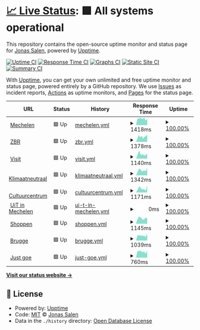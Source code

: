 # [📈 Live Status](https://jonassalen.github.io/uptime-mechelen): <!--live status--> **🟩 All systems operational**

This repository contains the open-source uptime monitor and status page for [Jonas Salen](http://www.justgoe.be), powered by [Upptime](https://github.com/upptime/upptime).

[![Uptime CI](https://github.com/jonassalen/uptime-mechelen/workflows/Uptime%20CI/badge.svg)](https://github.com/jonassalen/uptime-mechelen/actions?query=workflow%3A%22Uptime+CI%22)
[![Response Time CI](https://github.com/jonassalen/uptime-mechelen/workflows/Response%20Time%20CI/badge.svg)](https://github.com/jonassalen/uptime-mechelen/actions?query=workflow%3A%22Response+Time+CI%22)
[![Graphs CI](https://github.com/jonassalen/uptime-mechelen/workflows/Graphs%20CI/badge.svg)](https://github.com/jonassalen/uptime-mechelen/actions?query=workflow%3A%22Graphs+CI%22)
[![Static Site CI](https://github.com/jonassalen/uptime-mechelen/workflows/Static%20Site%20CI/badge.svg)](https://github.com/jonassalen/uptime-mechelen/actions?query=workflow%3A%22Static+Site+CI%22)
[![Summary CI](https://github.com/jonassalen/uptime-mechelen/workflows/Summary%20CI/badge.svg)](https://github.com/jonassalen/uptime-mechelen/actions?query=workflow%3A%22Summary+CI%22)

With [Upptime](https://upptime.js.org), you can get your own unlimited and free uptime monitor and status page, powered entirely by a GitHub repository. We use [Issues](https://github.com/jonassalen/uptime-mechelen/issues) as incident reports, [Actions](https://github.com/jonassalen/uptime-mechelen/actions) as uptime monitors, and [Pages](https://jonassalen.github.io/uptime-mechelen) for the status page.

<!--start: status pages-->
<!-- This summary is generated by Upptime (https://github.com/upptime/upptime) -->
<!-- Do not edit this manually, your changes will be overwritten -->
<!-- prettier-ignore -->
| URL | Status | History | Response Time | Uptime |
| --- | ------ | ------- | ------------- | ------ |
| <img alt="" src="https://icons.duckduckgo.com/ip3/www.mechelen.be.ico" height="13"> [Mechelen](https://www.mechelen.be) | 🟩 Up | [mechelen.yml](https://github.com/jonassalen/uptime-mechelen/commits/HEAD/history/mechelen.yml) | <details><summary><img alt="Response time graph" src="./graphs/mechelen/response-time-week.png" height="20"> 1418ms</summary><br><a href="https://jonassalen.github.io/uptime-mechelen/history/mechelen"><img alt="Response time 1342" src="https://img.shields.io/endpoint?url=https%3A%2F%2Fraw.githubusercontent.com%2Fjonassalen%2Fuptime-mechelen%2FHEAD%2Fapi%2Fmechelen%2Fresponse-time.json"></a><br><a href="https://jonassalen.github.io/uptime-mechelen/history/mechelen"><img alt="24-hour response time 858" src="https://img.shields.io/endpoint?url=https%3A%2F%2Fraw.githubusercontent.com%2Fjonassalen%2Fuptime-mechelen%2FHEAD%2Fapi%2Fmechelen%2Fresponse-time-day.json"></a><br><a href="https://jonassalen.github.io/uptime-mechelen/history/mechelen"><img alt="7-day response time 1418" src="https://img.shields.io/endpoint?url=https%3A%2F%2Fraw.githubusercontent.com%2Fjonassalen%2Fuptime-mechelen%2FHEAD%2Fapi%2Fmechelen%2Fresponse-time-week.json"></a><br><a href="https://jonassalen.github.io/uptime-mechelen/history/mechelen"><img alt="30-day response time 1393" src="https://img.shields.io/endpoint?url=https%3A%2F%2Fraw.githubusercontent.com%2Fjonassalen%2Fuptime-mechelen%2FHEAD%2Fapi%2Fmechelen%2Fresponse-time-month.json"></a><br><a href="https://jonassalen.github.io/uptime-mechelen/history/mechelen"><img alt="1-year response time 1275" src="https://img.shields.io/endpoint?url=https%3A%2F%2Fraw.githubusercontent.com%2Fjonassalen%2Fuptime-mechelen%2FHEAD%2Fapi%2Fmechelen%2Fresponse-time-year.json"></a></details> | <details><summary><a href="https://jonassalen.github.io/uptime-mechelen/history/mechelen">100.00%</a></summary><a href="https://jonassalen.github.io/uptime-mechelen/history/mechelen"><img alt="All-time uptime 99.80%" src="https://img.shields.io/endpoint?url=https%3A%2F%2Fraw.githubusercontent.com%2Fjonassalen%2Fuptime-mechelen%2FHEAD%2Fapi%2Fmechelen%2Fuptime.json"></a><br><a href="https://jonassalen.github.io/uptime-mechelen/history/mechelen"><img alt="24-hour uptime 100.00%" src="https://img.shields.io/endpoint?url=https%3A%2F%2Fraw.githubusercontent.com%2Fjonassalen%2Fuptime-mechelen%2FHEAD%2Fapi%2Fmechelen%2Fuptime-day.json"></a><br><a href="https://jonassalen.github.io/uptime-mechelen/history/mechelen"><img alt="7-day uptime 100.00%" src="https://img.shields.io/endpoint?url=https%3A%2F%2Fraw.githubusercontent.com%2Fjonassalen%2Fuptime-mechelen%2FHEAD%2Fapi%2Fmechelen%2Fuptime-week.json"></a><br><a href="https://jonassalen.github.io/uptime-mechelen/history/mechelen"><img alt="30-day uptime 100.00%" src="https://img.shields.io/endpoint?url=https%3A%2F%2Fraw.githubusercontent.com%2Fjonassalen%2Fuptime-mechelen%2FHEAD%2Fapi%2Fmechelen%2Fuptime-month.json"></a><br><a href="https://jonassalen.github.io/uptime-mechelen/history/mechelen"><img alt="1-year uptime 99.95%" src="https://img.shields.io/endpoint?url=https%3A%2F%2Fraw.githubusercontent.com%2Fjonassalen%2Fuptime-mechelen%2FHEAD%2Fapi%2Fmechelen%2Fuptime-year.json"></a></details>
| <img alt="" src="https://icons.duckduckgo.com/ip3/www.zorgbedrijfrivierenland.be.ico" height="13"> [ZBR](https://www.zorgbedrijfrivierenland.be) | 🟩 Up | [zbr.yml](https://github.com/jonassalen/uptime-mechelen/commits/HEAD/history/zbr.yml) | <details><summary><img alt="Response time graph" src="./graphs/zbr/response-time-week.png" height="20"> 1378ms</summary><br><a href="https://jonassalen.github.io/uptime-mechelen/history/zbr"><img alt="Response time 1271" src="https://img.shields.io/endpoint?url=https%3A%2F%2Fraw.githubusercontent.com%2Fjonassalen%2Fuptime-mechelen%2FHEAD%2Fapi%2Fzbr%2Fresponse-time.json"></a><br><a href="https://jonassalen.github.io/uptime-mechelen/history/zbr"><img alt="24-hour response time 1055" src="https://img.shields.io/endpoint?url=https%3A%2F%2Fraw.githubusercontent.com%2Fjonassalen%2Fuptime-mechelen%2FHEAD%2Fapi%2Fzbr%2Fresponse-time-day.json"></a><br><a href="https://jonassalen.github.io/uptime-mechelen/history/zbr"><img alt="7-day response time 1378" src="https://img.shields.io/endpoint?url=https%3A%2F%2Fraw.githubusercontent.com%2Fjonassalen%2Fuptime-mechelen%2FHEAD%2Fapi%2Fzbr%2Fresponse-time-week.json"></a><br><a href="https://jonassalen.github.io/uptime-mechelen/history/zbr"><img alt="30-day response time 1265" src="https://img.shields.io/endpoint?url=https%3A%2F%2Fraw.githubusercontent.com%2Fjonassalen%2Fuptime-mechelen%2FHEAD%2Fapi%2Fzbr%2Fresponse-time-month.json"></a><br><a href="https://jonassalen.github.io/uptime-mechelen/history/zbr"><img alt="1-year response time 1174" src="https://img.shields.io/endpoint?url=https%3A%2F%2Fraw.githubusercontent.com%2Fjonassalen%2Fuptime-mechelen%2FHEAD%2Fapi%2Fzbr%2Fresponse-time-year.json"></a></details> | <details><summary><a href="https://jonassalen.github.io/uptime-mechelen/history/zbr">100.00%</a></summary><a href="https://jonassalen.github.io/uptime-mechelen/history/zbr"><img alt="All-time uptime 99.70%" src="https://img.shields.io/endpoint?url=https%3A%2F%2Fraw.githubusercontent.com%2Fjonassalen%2Fuptime-mechelen%2FHEAD%2Fapi%2Fzbr%2Fuptime.json"></a><br><a href="https://jonassalen.github.io/uptime-mechelen/history/zbr"><img alt="24-hour uptime 100.00%" src="https://img.shields.io/endpoint?url=https%3A%2F%2Fraw.githubusercontent.com%2Fjonassalen%2Fuptime-mechelen%2FHEAD%2Fapi%2Fzbr%2Fuptime-day.json"></a><br><a href="https://jonassalen.github.io/uptime-mechelen/history/zbr"><img alt="7-day uptime 100.00%" src="https://img.shields.io/endpoint?url=https%3A%2F%2Fraw.githubusercontent.com%2Fjonassalen%2Fuptime-mechelen%2FHEAD%2Fapi%2Fzbr%2Fuptime-week.json"></a><br><a href="https://jonassalen.github.io/uptime-mechelen/history/zbr"><img alt="30-day uptime 100.00%" src="https://img.shields.io/endpoint?url=https%3A%2F%2Fraw.githubusercontent.com%2Fjonassalen%2Fuptime-mechelen%2FHEAD%2Fapi%2Fzbr%2Fuptime-month.json"></a><br><a href="https://jonassalen.github.io/uptime-mechelen/history/zbr"><img alt="1-year uptime 99.86%" src="https://img.shields.io/endpoint?url=https%3A%2F%2Fraw.githubusercontent.com%2Fjonassalen%2Fuptime-mechelen%2FHEAD%2Fapi%2Fzbr%2Fuptime-year.json"></a></details>
| <img alt="" src="https://icons.duckduckgo.com/ip3/visit.mechelen.be.ico" height="13"> [Visit](https://visit.mechelen.be/) | 🟩 Up | [visit.yml](https://github.com/jonassalen/uptime-mechelen/commits/HEAD/history/visit.yml) | <details><summary><img alt="Response time graph" src="./graphs/visit/response-time-week.png" height="20"> 1140ms</summary><br><a href="https://jonassalen.github.io/uptime-mechelen/history/visit"><img alt="Response time 1309" src="https://img.shields.io/endpoint?url=https%3A%2F%2Fraw.githubusercontent.com%2Fjonassalen%2Fuptime-mechelen%2FHEAD%2Fapi%2Fvisit%2Fresponse-time.json"></a><br><a href="https://jonassalen.github.io/uptime-mechelen/history/visit"><img alt="24-hour response time 757" src="https://img.shields.io/endpoint?url=https%3A%2F%2Fraw.githubusercontent.com%2Fjonassalen%2Fuptime-mechelen%2FHEAD%2Fapi%2Fvisit%2Fresponse-time-day.json"></a><br><a href="https://jonassalen.github.io/uptime-mechelen/history/visit"><img alt="7-day response time 1140" src="https://img.shields.io/endpoint?url=https%3A%2F%2Fraw.githubusercontent.com%2Fjonassalen%2Fuptime-mechelen%2FHEAD%2Fapi%2Fvisit%2Fresponse-time-week.json"></a><br><a href="https://jonassalen.github.io/uptime-mechelen/history/visit"><img alt="30-day response time 1238" src="https://img.shields.io/endpoint?url=https%3A%2F%2Fraw.githubusercontent.com%2Fjonassalen%2Fuptime-mechelen%2FHEAD%2Fapi%2Fvisit%2Fresponse-time-month.json"></a><br><a href="https://jonassalen.github.io/uptime-mechelen/history/visit"><img alt="1-year response time 1223" src="https://img.shields.io/endpoint?url=https%3A%2F%2Fraw.githubusercontent.com%2Fjonassalen%2Fuptime-mechelen%2FHEAD%2Fapi%2Fvisit%2Fresponse-time-year.json"></a></details> | <details><summary><a href="https://jonassalen.github.io/uptime-mechelen/history/visit">100.00%</a></summary><a href="https://jonassalen.github.io/uptime-mechelen/history/visit"><img alt="All-time uptime 99.33%" src="https://img.shields.io/endpoint?url=https%3A%2F%2Fraw.githubusercontent.com%2Fjonassalen%2Fuptime-mechelen%2FHEAD%2Fapi%2Fvisit%2Fuptime.json"></a><br><a href="https://jonassalen.github.io/uptime-mechelen/history/visit"><img alt="24-hour uptime 100.00%" src="https://img.shields.io/endpoint?url=https%3A%2F%2Fraw.githubusercontent.com%2Fjonassalen%2Fuptime-mechelen%2FHEAD%2Fapi%2Fvisit%2Fuptime-day.json"></a><br><a href="https://jonassalen.github.io/uptime-mechelen/history/visit"><img alt="7-day uptime 100.00%" src="https://img.shields.io/endpoint?url=https%3A%2F%2Fraw.githubusercontent.com%2Fjonassalen%2Fuptime-mechelen%2FHEAD%2Fapi%2Fvisit%2Fuptime-week.json"></a><br><a href="https://jonassalen.github.io/uptime-mechelen/history/visit"><img alt="30-day uptime 100.00%" src="https://img.shields.io/endpoint?url=https%3A%2F%2Fraw.githubusercontent.com%2Fjonassalen%2Fuptime-mechelen%2FHEAD%2Fapi%2Fvisit%2Fuptime-month.json"></a><br><a href="https://jonassalen.github.io/uptime-mechelen/history/visit"><img alt="1-year uptime 99.43%" src="https://img.shields.io/endpoint?url=https%3A%2F%2Fraw.githubusercontent.com%2Fjonassalen%2Fuptime-mechelen%2FHEAD%2Fapi%2Fvisit%2Fuptime-year.json"></a></details>
| <img alt="" src="https://icons.duckduckgo.com/ip3/klimaatneutraal.mechelen.be.ico" height="13"> [Klimaatneutraal](https://klimaatneutraal.mechelen.be/) | 🟩 Up | [klimaatneutraal.yml](https://github.com/jonassalen/uptime-mechelen/commits/HEAD/history/klimaatneutraal.yml) | <details><summary><img alt="Response time graph" src="./graphs/klimaatneutraal/response-time-week.png" height="20"> 1342ms</summary><br><a href="https://jonassalen.github.io/uptime-mechelen/history/klimaatneutraal"><img alt="Response time 1323" src="https://img.shields.io/endpoint?url=https%3A%2F%2Fraw.githubusercontent.com%2Fjonassalen%2Fuptime-mechelen%2FHEAD%2Fapi%2Fklimaatneutraal%2Fresponse-time.json"></a><br><a href="https://jonassalen.github.io/uptime-mechelen/history/klimaatneutraal"><img alt="24-hour response time 832" src="https://img.shields.io/endpoint?url=https%3A%2F%2Fraw.githubusercontent.com%2Fjonassalen%2Fuptime-mechelen%2FHEAD%2Fapi%2Fklimaatneutraal%2Fresponse-time-day.json"></a><br><a href="https://jonassalen.github.io/uptime-mechelen/history/klimaatneutraal"><img alt="7-day response time 1342" src="https://img.shields.io/endpoint?url=https%3A%2F%2Fraw.githubusercontent.com%2Fjonassalen%2Fuptime-mechelen%2FHEAD%2Fapi%2Fklimaatneutraal%2Fresponse-time-week.json"></a><br><a href="https://jonassalen.github.io/uptime-mechelen/history/klimaatneutraal"><img alt="30-day response time 1332" src="https://img.shields.io/endpoint?url=https%3A%2F%2Fraw.githubusercontent.com%2Fjonassalen%2Fuptime-mechelen%2FHEAD%2Fapi%2Fklimaatneutraal%2Fresponse-time-month.json"></a><br><a href="https://jonassalen.github.io/uptime-mechelen/history/klimaatneutraal"><img alt="1-year response time 1189" src="https://img.shields.io/endpoint?url=https%3A%2F%2Fraw.githubusercontent.com%2Fjonassalen%2Fuptime-mechelen%2FHEAD%2Fapi%2Fklimaatneutraal%2Fresponse-time-year.json"></a></details> | <details><summary><a href="https://jonassalen.github.io/uptime-mechelen/history/klimaatneutraal">100.00%</a></summary><a href="https://jonassalen.github.io/uptime-mechelen/history/klimaatneutraal"><img alt="All-time uptime 99.65%" src="https://img.shields.io/endpoint?url=https%3A%2F%2Fraw.githubusercontent.com%2Fjonassalen%2Fuptime-mechelen%2FHEAD%2Fapi%2Fklimaatneutraal%2Fuptime.json"></a><br><a href="https://jonassalen.github.io/uptime-mechelen/history/klimaatneutraal"><img alt="24-hour uptime 100.00%" src="https://img.shields.io/endpoint?url=https%3A%2F%2Fraw.githubusercontent.com%2Fjonassalen%2Fuptime-mechelen%2FHEAD%2Fapi%2Fklimaatneutraal%2Fuptime-day.json"></a><br><a href="https://jonassalen.github.io/uptime-mechelen/history/klimaatneutraal"><img alt="7-day uptime 100.00%" src="https://img.shields.io/endpoint?url=https%3A%2F%2Fraw.githubusercontent.com%2Fjonassalen%2Fuptime-mechelen%2FHEAD%2Fapi%2Fklimaatneutraal%2Fuptime-week.json"></a><br><a href="https://jonassalen.github.io/uptime-mechelen/history/klimaatneutraal"><img alt="30-day uptime 100.00%" src="https://img.shields.io/endpoint?url=https%3A%2F%2Fraw.githubusercontent.com%2Fjonassalen%2Fuptime-mechelen%2FHEAD%2Fapi%2Fklimaatneutraal%2Fuptime-month.json"></a><br><a href="https://jonassalen.github.io/uptime-mechelen/history/klimaatneutraal"><img alt="1-year uptime 99.98%" src="https://img.shields.io/endpoint?url=https%3A%2F%2Fraw.githubusercontent.com%2Fjonassalen%2Fuptime-mechelen%2FHEAD%2Fapi%2Fklimaatneutraal%2Fuptime-year.json"></a></details>
| <img alt="" src="https://icons.duckduckgo.com/ip3/cultuurcentrum.mechelen.be.ico" height="13"> [Cultuurcentrum](https://cultuurcentrum.mechelen.be/) | 🟩 Up | [cultuurcentrum.yml](https://github.com/jonassalen/uptime-mechelen/commits/HEAD/history/cultuurcentrum.yml) | <details><summary><img alt="Response time graph" src="./graphs/cultuurcentrum/response-time-week.png" height="20"> 1171ms</summary><br><a href="https://jonassalen.github.io/uptime-mechelen/history/cultuurcentrum"><img alt="Response time 1234" src="https://img.shields.io/endpoint?url=https%3A%2F%2Fraw.githubusercontent.com%2Fjonassalen%2Fuptime-mechelen%2FHEAD%2Fapi%2Fcultuurcentrum%2Fresponse-time.json"></a><br><a href="https://jonassalen.github.io/uptime-mechelen/history/cultuurcentrum"><img alt="24-hour response time 1510" src="https://img.shields.io/endpoint?url=https%3A%2F%2Fraw.githubusercontent.com%2Fjonassalen%2Fuptime-mechelen%2FHEAD%2Fapi%2Fcultuurcentrum%2Fresponse-time-day.json"></a><br><a href="https://jonassalen.github.io/uptime-mechelen/history/cultuurcentrum"><img alt="7-day response time 1171" src="https://img.shields.io/endpoint?url=https%3A%2F%2Fraw.githubusercontent.com%2Fjonassalen%2Fuptime-mechelen%2FHEAD%2Fapi%2Fcultuurcentrum%2Fresponse-time-week.json"></a><br><a href="https://jonassalen.github.io/uptime-mechelen/history/cultuurcentrum"><img alt="30-day response time 1048" src="https://img.shields.io/endpoint?url=https%3A%2F%2Fraw.githubusercontent.com%2Fjonassalen%2Fuptime-mechelen%2FHEAD%2Fapi%2Fcultuurcentrum%2Fresponse-time-month.json"></a><br><a href="https://jonassalen.github.io/uptime-mechelen/history/cultuurcentrum"><img alt="1-year response time 1149" src="https://img.shields.io/endpoint?url=https%3A%2F%2Fraw.githubusercontent.com%2Fjonassalen%2Fuptime-mechelen%2FHEAD%2Fapi%2Fcultuurcentrum%2Fresponse-time-year.json"></a></details> | <details><summary><a href="https://jonassalen.github.io/uptime-mechelen/history/cultuurcentrum">100.00%</a></summary><a href="https://jonassalen.github.io/uptime-mechelen/history/cultuurcentrum"><img alt="All-time uptime 99.87%" src="https://img.shields.io/endpoint?url=https%3A%2F%2Fraw.githubusercontent.com%2Fjonassalen%2Fuptime-mechelen%2FHEAD%2Fapi%2Fcultuurcentrum%2Fuptime.json"></a><br><a href="https://jonassalen.github.io/uptime-mechelen/history/cultuurcentrum"><img alt="24-hour uptime 100.00%" src="https://img.shields.io/endpoint?url=https%3A%2F%2Fraw.githubusercontent.com%2Fjonassalen%2Fuptime-mechelen%2FHEAD%2Fapi%2Fcultuurcentrum%2Fuptime-day.json"></a><br><a href="https://jonassalen.github.io/uptime-mechelen/history/cultuurcentrum"><img alt="7-day uptime 100.00%" src="https://img.shields.io/endpoint?url=https%3A%2F%2Fraw.githubusercontent.com%2Fjonassalen%2Fuptime-mechelen%2FHEAD%2Fapi%2Fcultuurcentrum%2Fuptime-week.json"></a><br><a href="https://jonassalen.github.io/uptime-mechelen/history/cultuurcentrum"><img alt="30-day uptime 100.00%" src="https://img.shields.io/endpoint?url=https%3A%2F%2Fraw.githubusercontent.com%2Fjonassalen%2Fuptime-mechelen%2FHEAD%2Fapi%2Fcultuurcentrum%2Fuptime-month.json"></a><br><a href="https://jonassalen.github.io/uptime-mechelen/history/cultuurcentrum"><img alt="1-year uptime 99.98%" src="https://img.shields.io/endpoint?url=https%3A%2F%2Fraw.githubusercontent.com%2Fjonassalen%2Fuptime-mechelen%2FHEAD%2Fapi%2Fcultuurcentrum%2Fuptime-year.json"></a></details>
| <img alt="" src="https://icons.duckduckgo.com/ip3/uitin.mechelen.be.ico" height="13"> [UiT in Mechelen](https://uitin.mechelen.be/) | 🟩 Up | [ui-t-in-mechelen.yml](https://github.com/jonassalen/uptime-mechelen/commits/HEAD/history/ui-t-in-mechelen.yml) | <details><summary><img alt="Response time graph" src="./graphs/ui-t-in-mechelen/response-time-week.png" height="20"> 0ms</summary><br><a href="https://jonassalen.github.io/uptime-mechelen/history/ui-t-in-mechelen"><img alt="Response time 0" src="https://img.shields.io/endpoint?url=https%3A%2F%2Fraw.githubusercontent.com%2Fjonassalen%2Fuptime-mechelen%2FHEAD%2Fapi%2Fui-t-in-mechelen%2Fresponse-time.json"></a><br><a href="https://jonassalen.github.io/uptime-mechelen/history/ui-t-in-mechelen"><img alt="24-hour response time 0" src="https://img.shields.io/endpoint?url=https%3A%2F%2Fraw.githubusercontent.com%2Fjonassalen%2Fuptime-mechelen%2FHEAD%2Fapi%2Fui-t-in-mechelen%2Fresponse-time-day.json"></a><br><a href="https://jonassalen.github.io/uptime-mechelen/history/ui-t-in-mechelen"><img alt="7-day response time 0" src="https://img.shields.io/endpoint?url=https%3A%2F%2Fraw.githubusercontent.com%2Fjonassalen%2Fuptime-mechelen%2FHEAD%2Fapi%2Fui-t-in-mechelen%2Fresponse-time-week.json"></a><br><a href="https://jonassalen.github.io/uptime-mechelen/history/ui-t-in-mechelen"><img alt="30-day response time 0" src="https://img.shields.io/endpoint?url=https%3A%2F%2Fraw.githubusercontent.com%2Fjonassalen%2Fuptime-mechelen%2FHEAD%2Fapi%2Fui-t-in-mechelen%2Fresponse-time-month.json"></a><br><a href="https://jonassalen.github.io/uptime-mechelen/history/ui-t-in-mechelen"><img alt="1-year response time 0" src="https://img.shields.io/endpoint?url=https%3A%2F%2Fraw.githubusercontent.com%2Fjonassalen%2Fuptime-mechelen%2FHEAD%2Fapi%2Fui-t-in-mechelen%2Fresponse-time-year.json"></a></details> | <details><summary><a href="https://jonassalen.github.io/uptime-mechelen/history/ui-t-in-mechelen">100.00%</a></summary><a href="https://jonassalen.github.io/uptime-mechelen/history/ui-t-in-mechelen"><img alt="All-time uptime 99.91%" src="https://img.shields.io/endpoint?url=https%3A%2F%2Fraw.githubusercontent.com%2Fjonassalen%2Fuptime-mechelen%2FHEAD%2Fapi%2Fui-t-in-mechelen%2Fuptime.json"></a><br><a href="https://jonassalen.github.io/uptime-mechelen/history/ui-t-in-mechelen"><img alt="24-hour uptime 100.00%" src="https://img.shields.io/endpoint?url=https%3A%2F%2Fraw.githubusercontent.com%2Fjonassalen%2Fuptime-mechelen%2FHEAD%2Fapi%2Fui-t-in-mechelen%2Fuptime-day.json"></a><br><a href="https://jonassalen.github.io/uptime-mechelen/history/ui-t-in-mechelen"><img alt="7-day uptime 100.00%" src="https://img.shields.io/endpoint?url=https%3A%2F%2Fraw.githubusercontent.com%2Fjonassalen%2Fuptime-mechelen%2FHEAD%2Fapi%2Fui-t-in-mechelen%2Fuptime-week.json"></a><br><a href="https://jonassalen.github.io/uptime-mechelen/history/ui-t-in-mechelen"><img alt="30-day uptime 100.00%" src="https://img.shields.io/endpoint?url=https%3A%2F%2Fraw.githubusercontent.com%2Fjonassalen%2Fuptime-mechelen%2FHEAD%2Fapi%2Fui-t-in-mechelen%2Fuptime-month.json"></a><br><a href="https://jonassalen.github.io/uptime-mechelen/history/ui-t-in-mechelen"><img alt="1-year uptime 99.97%" src="https://img.shields.io/endpoint?url=https%3A%2F%2Fraw.githubusercontent.com%2Fjonassalen%2Fuptime-mechelen%2FHEAD%2Fapi%2Fui-t-in-mechelen%2Fuptime-year.json"></a></details>
| <img alt="" src="https://icons.duckduckgo.com/ip3/shoppenin.mechelen.be.ico" height="13"> [Shoppen](https://shoppenin.mechelen.be/) | 🟩 Up | [shoppen.yml](https://github.com/jonassalen/uptime-mechelen/commits/HEAD/history/shoppen.yml) | <details><summary><img alt="Response time graph" src="./graphs/shoppen/response-time-week.png" height="20"> 1145ms</summary><br><a href="https://jonassalen.github.io/uptime-mechelen/history/shoppen"><img alt="Response time 1179" src="https://img.shields.io/endpoint?url=https%3A%2F%2Fraw.githubusercontent.com%2Fjonassalen%2Fuptime-mechelen%2FHEAD%2Fapi%2Fshoppen%2Fresponse-time.json"></a><br><a href="https://jonassalen.github.io/uptime-mechelen/history/shoppen"><img alt="24-hour response time 967" src="https://img.shields.io/endpoint?url=https%3A%2F%2Fraw.githubusercontent.com%2Fjonassalen%2Fuptime-mechelen%2FHEAD%2Fapi%2Fshoppen%2Fresponse-time-day.json"></a><br><a href="https://jonassalen.github.io/uptime-mechelen/history/shoppen"><img alt="7-day response time 1145" src="https://img.shields.io/endpoint?url=https%3A%2F%2Fraw.githubusercontent.com%2Fjonassalen%2Fuptime-mechelen%2FHEAD%2Fapi%2Fshoppen%2Fresponse-time-week.json"></a><br><a href="https://jonassalen.github.io/uptime-mechelen/history/shoppen"><img alt="30-day response time 1091" src="https://img.shields.io/endpoint?url=https%3A%2F%2Fraw.githubusercontent.com%2Fjonassalen%2Fuptime-mechelen%2FHEAD%2Fapi%2Fshoppen%2Fresponse-time-month.json"></a><br><a href="https://jonassalen.github.io/uptime-mechelen/history/shoppen"><img alt="1-year response time 1088" src="https://img.shields.io/endpoint?url=https%3A%2F%2Fraw.githubusercontent.com%2Fjonassalen%2Fuptime-mechelen%2FHEAD%2Fapi%2Fshoppen%2Fresponse-time-year.json"></a></details> | <details><summary><a href="https://jonassalen.github.io/uptime-mechelen/history/shoppen">100.00%</a></summary><a href="https://jonassalen.github.io/uptime-mechelen/history/shoppen"><img alt="All-time uptime 99.64%" src="https://img.shields.io/endpoint?url=https%3A%2F%2Fraw.githubusercontent.com%2Fjonassalen%2Fuptime-mechelen%2FHEAD%2Fapi%2Fshoppen%2Fuptime.json"></a><br><a href="https://jonassalen.github.io/uptime-mechelen/history/shoppen"><img alt="24-hour uptime 100.00%" src="https://img.shields.io/endpoint?url=https%3A%2F%2Fraw.githubusercontent.com%2Fjonassalen%2Fuptime-mechelen%2FHEAD%2Fapi%2Fshoppen%2Fuptime-day.json"></a><br><a href="https://jonassalen.github.io/uptime-mechelen/history/shoppen"><img alt="7-day uptime 100.00%" src="https://img.shields.io/endpoint?url=https%3A%2F%2Fraw.githubusercontent.com%2Fjonassalen%2Fuptime-mechelen%2FHEAD%2Fapi%2Fshoppen%2Fuptime-week.json"></a><br><a href="https://jonassalen.github.io/uptime-mechelen/history/shoppen"><img alt="30-day uptime 100.00%" src="https://img.shields.io/endpoint?url=https%3A%2F%2Fraw.githubusercontent.com%2Fjonassalen%2Fuptime-mechelen%2FHEAD%2Fapi%2Fshoppen%2Fuptime-month.json"></a><br><a href="https://jonassalen.github.io/uptime-mechelen/history/shoppen"><img alt="1-year uptime 99.83%" src="https://img.shields.io/endpoint?url=https%3A%2F%2Fraw.githubusercontent.com%2Fjonassalen%2Fuptime-mechelen%2FHEAD%2Fapi%2Fshoppen%2Fuptime-year.json"></a></details>
| <img alt="" src="https://icons.duckduckgo.com/ip3/www.brugge.be.ico" height="13"> [Brugge](https://www.brugge.be/) | 🟩 Up | [brugge.yml](https://github.com/jonassalen/uptime-mechelen/commits/HEAD/history/brugge.yml) | <details><summary><img alt="Response time graph" src="./graphs/brugge/response-time-week.png" height="20"> 1039ms</summary><br><a href="https://jonassalen.github.io/uptime-mechelen/history/brugge"><img alt="Response time 966" src="https://img.shields.io/endpoint?url=https%3A%2F%2Fraw.githubusercontent.com%2Fjonassalen%2Fuptime-mechelen%2FHEAD%2Fapi%2Fbrugge%2Fresponse-time.json"></a><br><a href="https://jonassalen.github.io/uptime-mechelen/history/brugge"><img alt="24-hour response time 889" src="https://img.shields.io/endpoint?url=https%3A%2F%2Fraw.githubusercontent.com%2Fjonassalen%2Fuptime-mechelen%2FHEAD%2Fapi%2Fbrugge%2Fresponse-time-day.json"></a><br><a href="https://jonassalen.github.io/uptime-mechelen/history/brugge"><img alt="7-day response time 1039" src="https://img.shields.io/endpoint?url=https%3A%2F%2Fraw.githubusercontent.com%2Fjonassalen%2Fuptime-mechelen%2FHEAD%2Fapi%2Fbrugge%2Fresponse-time-week.json"></a><br><a href="https://jonassalen.github.io/uptime-mechelen/history/brugge"><img alt="30-day response time 1077" src="https://img.shields.io/endpoint?url=https%3A%2F%2Fraw.githubusercontent.com%2Fjonassalen%2Fuptime-mechelen%2FHEAD%2Fapi%2Fbrugge%2Fresponse-time-month.json"></a><br><a href="https://jonassalen.github.io/uptime-mechelen/history/brugge"><img alt="1-year response time 957" src="https://img.shields.io/endpoint?url=https%3A%2F%2Fraw.githubusercontent.com%2Fjonassalen%2Fuptime-mechelen%2FHEAD%2Fapi%2Fbrugge%2Fresponse-time-year.json"></a></details> | <details><summary><a href="https://jonassalen.github.io/uptime-mechelen/history/brugge">100.00%</a></summary><a href="https://jonassalen.github.io/uptime-mechelen/history/brugge"><img alt="All-time uptime 27.58%" src="https://img.shields.io/endpoint?url=https%3A%2F%2Fraw.githubusercontent.com%2Fjonassalen%2Fuptime-mechelen%2FHEAD%2Fapi%2Fbrugge%2Fuptime.json"></a><br><a href="https://jonassalen.github.io/uptime-mechelen/history/brugge"><img alt="24-hour uptime 100.00%" src="https://img.shields.io/endpoint?url=https%3A%2F%2Fraw.githubusercontent.com%2Fjonassalen%2Fuptime-mechelen%2FHEAD%2Fapi%2Fbrugge%2Fuptime-day.json"></a><br><a href="https://jonassalen.github.io/uptime-mechelen/history/brugge"><img alt="7-day uptime 100.00%" src="https://img.shields.io/endpoint?url=https%3A%2F%2Fraw.githubusercontent.com%2Fjonassalen%2Fuptime-mechelen%2FHEAD%2Fapi%2Fbrugge%2Fuptime-week.json"></a><br><a href="https://jonassalen.github.io/uptime-mechelen/history/brugge"><img alt="30-day uptime 100.00%" src="https://img.shields.io/endpoint?url=https%3A%2F%2Fraw.githubusercontent.com%2Fjonassalen%2Fuptime-mechelen%2FHEAD%2Fapi%2Fbrugge%2Fuptime-month.json"></a><br><a href="https://jonassalen.github.io/uptime-mechelen/history/brugge"><img alt="1-year uptime 23.14%" src="https://img.shields.io/endpoint?url=https%3A%2F%2Fraw.githubusercontent.com%2Fjonassalen%2Fuptime-mechelen%2FHEAD%2Fapi%2Fbrugge%2Fuptime-year.json"></a></details>
| <img alt="" src="https://icons.duckduckgo.com/ip3/www.justgoe.be.ico" height="13"> [Just goe](https://www.justgoe.be/) | 🟩 Up | [just-goe.yml](https://github.com/jonassalen/uptime-mechelen/commits/HEAD/history/just-goe.yml) | <details><summary><img alt="Response time graph" src="./graphs/just-goe/response-time-week.png" height="20"> 760ms</summary><br><a href="https://jonassalen.github.io/uptime-mechelen/history/just-goe"><img alt="Response time 753" src="https://img.shields.io/endpoint?url=https%3A%2F%2Fraw.githubusercontent.com%2Fjonassalen%2Fuptime-mechelen%2FHEAD%2Fapi%2Fjust-goe%2Fresponse-time.json"></a><br><a href="https://jonassalen.github.io/uptime-mechelen/history/just-goe"><img alt="24-hour response time 550" src="https://img.shields.io/endpoint?url=https%3A%2F%2Fraw.githubusercontent.com%2Fjonassalen%2Fuptime-mechelen%2FHEAD%2Fapi%2Fjust-goe%2Fresponse-time-day.json"></a><br><a href="https://jonassalen.github.io/uptime-mechelen/history/just-goe"><img alt="7-day response time 760" src="https://img.shields.io/endpoint?url=https%3A%2F%2Fraw.githubusercontent.com%2Fjonassalen%2Fuptime-mechelen%2FHEAD%2Fapi%2Fjust-goe%2Fresponse-time-week.json"></a><br><a href="https://jonassalen.github.io/uptime-mechelen/history/just-goe"><img alt="30-day response time 813" src="https://img.shields.io/endpoint?url=https%3A%2F%2Fraw.githubusercontent.com%2Fjonassalen%2Fuptime-mechelen%2FHEAD%2Fapi%2Fjust-goe%2Fresponse-time-month.json"></a><br><a href="https://jonassalen.github.io/uptime-mechelen/history/just-goe"><img alt="1-year response time 753" src="https://img.shields.io/endpoint?url=https%3A%2F%2Fraw.githubusercontent.com%2Fjonassalen%2Fuptime-mechelen%2FHEAD%2Fapi%2Fjust-goe%2Fresponse-time-year.json"></a></details> | <details><summary><a href="https://jonassalen.github.io/uptime-mechelen/history/just-goe">100.00%</a></summary><a href="https://jonassalen.github.io/uptime-mechelen/history/just-goe"><img alt="All-time uptime 100.00%" src="https://img.shields.io/endpoint?url=https%3A%2F%2Fraw.githubusercontent.com%2Fjonassalen%2Fuptime-mechelen%2FHEAD%2Fapi%2Fjust-goe%2Fuptime.json"></a><br><a href="https://jonassalen.github.io/uptime-mechelen/history/just-goe"><img alt="24-hour uptime 100.00%" src="https://img.shields.io/endpoint?url=https%3A%2F%2Fraw.githubusercontent.com%2Fjonassalen%2Fuptime-mechelen%2FHEAD%2Fapi%2Fjust-goe%2Fuptime-day.json"></a><br><a href="https://jonassalen.github.io/uptime-mechelen/history/just-goe"><img alt="7-day uptime 100.00%" src="https://img.shields.io/endpoint?url=https%3A%2F%2Fraw.githubusercontent.com%2Fjonassalen%2Fuptime-mechelen%2FHEAD%2Fapi%2Fjust-goe%2Fuptime-week.json"></a><br><a href="https://jonassalen.github.io/uptime-mechelen/history/just-goe"><img alt="30-day uptime 100.00%" src="https://img.shields.io/endpoint?url=https%3A%2F%2Fraw.githubusercontent.com%2Fjonassalen%2Fuptime-mechelen%2FHEAD%2Fapi%2Fjust-goe%2Fuptime-month.json"></a><br><a href="https://jonassalen.github.io/uptime-mechelen/history/just-goe"><img alt="1-year uptime 100.00%" src="https://img.shields.io/endpoint?url=https%3A%2F%2Fraw.githubusercontent.com%2Fjonassalen%2Fuptime-mechelen%2FHEAD%2Fapi%2Fjust-goe%2Fuptime-year.json"></a></details>

<!--end: status pages-->

[**Visit our status website →**](https://jonassalen.github.io/uptime-mechelen)

## 📄 License

- Powered by: [Upptime](https://github.com/upptime/upptime)
- Code: [MIT](./LICENSE) © [Jonas Salen](http://www.justgoe.be)
- Data in the `./history` directory: [Open Database License](https://opendatacommons.org/licenses/odbl/1-0/)
